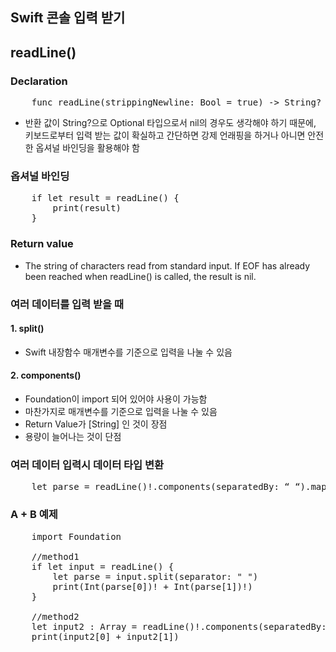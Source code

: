 ## Swift 콘솔 입력 받기
## readLine()
### Declaration
<pre>
	func readLine(strippingNewline: Bool = true) -> String?
</pre>
* 반환 값이 String?으로 Optional 타입으로서 nil의 경우도 생각해야 하기 때문에, 키보드로부터 입력 받는 값이 확실하고 간단하면 강제 언래핑을 하거나 아니면 안전한 옵셔널 바인딩을 활용해야 함

### 옵셔널 바인딩
<pre>
	if let result = readLine() {
		print(result)
	}
</pre>

### Return value
* The string of characters read from standard input. If EOF has already been reached when readLine() is called, the result is nil.

### 여러 데이터를 입력 받을 때
#### 1. split()
* Swift 내장함수 매개변수를 기준으로 입력을 나눌 수 있음

#### 2. components()
* Foundation이 import 되어 있어야 사용이 가능함
* 마찬가지로 매개변수를 기준으로 입력을 나눌 수 있음
* Return Value가 [String] 인 것이 장점
* 용량이 늘어나는 것이 단점

### 여러 데이터 입력시 데이터 타입 변환
<pre>
	let parse = readLine()!.components(separatedBy: “ “).map{Int($0)!}
</pre>

### A + B 예제
<pre>
	import Foundation

	//method1
	if let input = readLine() {
    	let parse = input.split(separator: " ")
    	print(Int(parse[0])! + Int(parse[1])!)
	}

	//method2
	let input2 : Array<Int> = readLine()!.components(separatedBy: " ").map{Int($0)!}
	print(input2[0] + input2[1])
</pre>
